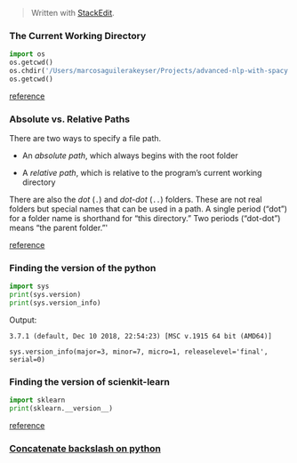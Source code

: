 > Written with [StackEdit](https://stackedit.io/).

### The Current Working Directory

```python
import os
os.getcwd()
os.chdir('/Users/marcosaguilerakeyser/Projects/advanced-nlp-with-spacy')
os.getcwd()
```
[reference](http://automatetheboringstuff.com/chapter8/)

### Absolute vs. Relative Paths

There are two ways to specify a file path.

-   An  _absolute path_, which always begins with the root folder
    
-   A  _relative path_, which is relative to the program’s current working directory
    

There are also the  _dot_  (`.`) and  _dot-dot_  (`..`) folders. These are not real folders but special names that can be used in a path. A single period (“dot”) for a folder name is shorthand for “this directory.” Two periods (“dot-dot”) means “the parent folder.”'

[reference](http://automatetheboringstuff.com/chapter8/)

### Finding the version of the python

```python
import sys
print(sys.version)
print(sys.version_info)
```
Output:

```
3.7.1 (default, Dec 10 2018, 22:54:23) [MSC v.1915 64 bit (AMD64)]

sys.version_info(major=3, minor=7, micro=1, releaselevel='final', serial=0)
```
### Finding the version of scienkit-learn

```python
import sklearn
print(sklearn.__version__)
```
[reference](https://medium.com/@rakshithvasudev/finding-the-version-of-the-python-package-is-very-easy-1db1a3271d88)

### [Concatenate backslash on python](https://stackoverflow.com/questions/22792113/concatenate-backslash-on-python)
<!--stackedit_data:
eyJoaXN0b3J5IjpbLTE0Nzk4MTMxMzQsLTE5OTUyNDM5NjQsLT
I1NDU0ODQwNywtMTc1OTE0MDMyOF19
-->